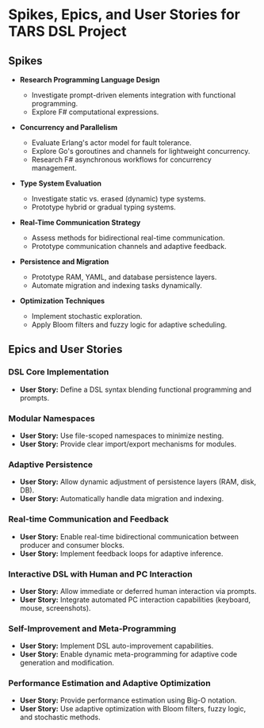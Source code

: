 
# Spikes, Epics, and User Stories for TARS DSL Project

## Spikes

- **Research Programming Language Design**
  - Investigate prompt-driven elements integration with functional programming.
  - Explore F# computational expressions.

- **Concurrency and Parallelism**
  - Evaluate Erlang's actor model for fault tolerance.
  - Explore Go's goroutines and channels for lightweight concurrency.
  - Research F# asynchronous workflows for concurrency management.

- **Type System Evaluation**
  - Investigate static vs. erased (dynamic) type systems.
  - Prototype hybrid or gradual typing systems.

- **Real-Time Communication Strategy**
  - Assess methods for bidirectional real-time communication.
  - Prototype communication channels and adaptive feedback.

- **Persistence and Migration**
  - Prototype RAM, YAML, and database persistence layers.
  - Automate migration and indexing tasks dynamically.

- **Optimization Techniques**
  - Implement stochastic exploration.
  - Apply Bloom filters and fuzzy logic for adaptive scheduling.

## Epics and User Stories

### DSL Core Implementation
- **User Story:** Define a DSL syntax blending functional programming and prompts.

### Modular Namespaces
- **User Story:** Use file-scoped namespaces to minimize nesting.
- **User Story:** Provide clear import/export mechanisms for modules.

### Adaptive Persistence
- **User Story:** Allow dynamic adjustment of persistence layers (RAM, disk, DB).
- **User Story:** Automatically handle data migration and indexing.

### Real-time Communication and Feedback
- **User Story:** Enable real-time bidirectional communication between producer and consumer blocks.
- **User Story:** Implement feedback loops for adaptive inference.

### Interactive DSL with Human and PC Interaction
- **User Story:** Allow immediate or deferred human interaction via prompts.
- **User Story:** Integrate automated PC interaction capabilities (keyboard, mouse, screenshots).

### Self-Improvement and Meta-Programming
- **User Story:** Implement DSL auto-improvement capabilities.
- **User Story:** Enable dynamic meta-programming for adaptive code generation and modification.

### Performance Estimation and Adaptive Optimization
- **User Story:** Provide performance estimation using Big-O notation.
- **User Story:** Use adaptive optimization with Bloom filters, fuzzy logic, and stochastic methods.
